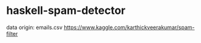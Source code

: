 # haskell-spam-detector
data origin:
emails.csv https://www.kaggle.com/karthickveerakumar/spam-filter

